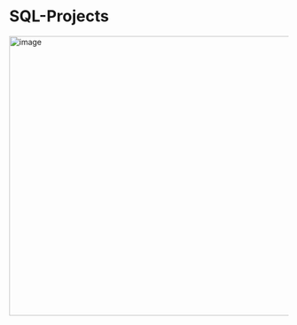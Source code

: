 # SQL-Projects
<img width="505" alt="image" src="https://github.com/AlessandroMacabu/SQL-Projects/assets/132486411/aa988956-8c30-4b86-a6f5-b4fe7ec786f3">
